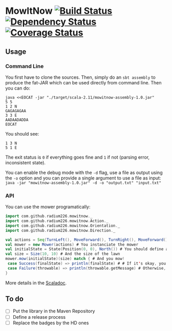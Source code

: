 # MowItNow [![Build Status](https://travis-ci.org/radium226/mowitnow.svg?branch=master)](https://travis-ci.org/radium226/mowitnow) [![Dependency Status](https://www.versioneye.com/user/projects/57189df5fcd19a004544176d/badge.svg?style=flat)](https://www.versioneye.com/user/projects/57189df5fcd19a004544176d) [![Coverage Status](https://coveralls.io/repos/github/radium226/mowitnow/badge.svg?branch=master)](https://coveralls.io/github/radium226/mowitnow?branch=master)

## Usage

### Command Line
You first have to clone the sources. Then, simply do an `sbt assembly` to produce the fat-JAR which can be used directly from command line. Then you can do:
```
java <<EOCAT -jar "./target/scala-2.11/mowitnow-assembly-1.0.jar"
5 5
1 2 N
GAGAGAGAA
3 3 E
AADAADADDA
EOCAT
```
You should see:
```
1 3 N
5 1 E
```

The exit status is `0` if everything goes fine and `1` if not (parsing error, inconsistent state). 

You can enable the debug mode with the `-d` flag, use a file as output using the `-o` option and you can provide a single argument to use a file as input: `java -jar "mowitnow-assembly-1.0.jar" -d -o "output.txt" "input.txt"`

### API
You can use the mower programatically:
```scala
import com.github.radium226.mowitnow._
import com.github.radium226.mowitnow.Action._
import com.github.radium226.mowitnow.Orientation._
import com.github.radium226.mowitnow.Direction._

val actions = Seq(TurnLeft(), MoveForward(), TurnRight(), MoveForward()) # You define the actions the mower should follow
val mower = new Mower(actions) # You instanciate the mower
val initialState = State(Position(0, 0), North()) # You should define an initial state
val size = Size(10, 10) # And the size of the lawn
mower.mow(initialState)(size) match { # And you mow! 
 case Success(finalState) => println(finalState) # # If it's okay, you retreive an instance of State
 case Failure(throwable) => println(throwable.getMessage) # Otherwise, you can retreive the cause of the failure 
}
```
More details in the [Scaladoc](https://radium226.github.io/mowitnow).

## To do
- [ ] Put the library in the Maven Repository
- [ ] Define a release process
- [ ] Replace the badges by the HD ones
